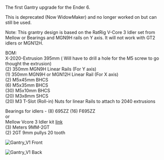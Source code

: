 The first Gantry upgrade for the Ender 6.

This is deprecated (Now WidowMaker) and no longer worked on but can still be used.

Note: This grantry design is based on the RatRig V-Core 3 Idler set from Mellow or Bearings and MGN9H rails on Y axis. It will not work with GT2 idlers or MGN12H. 

BOM:  <br />
X-2020-Extrusion 395mm ( Will have to drill a hole for the M5 screw to go thought the extrusion) <br />
(2) 350mm MGN9H Linear Rails (For Y axis)  <br />
(1) 350mm MGN9H or MGN12H Linear Rail (For X axis)  <br />
(2) M5x45mm BHCS  <br />
(6) M5x35mm BHCS  <br />
(30) M5x10mm BHCS  <br />
(20) M3x8mm SHCS  <br />
(20) M3 T-Slot (Roll-in) Nuts for linear Rails to attach to 2040 extrusions  <br />

Bearings for idlers - (8) 695ZZ (16) F695ZZ  <br /> 
or <br /> 
Mellow Vcore 3 Idler kit <a href="https://www.aliexpress.us/item/3256803356356203.html?spm=a2g0o.order_list.order_list_main.125.49dc1802IR3fcw&gatewayAdapt=glo2usa4itemAdapt&_randl_shipto=US">link</a>  <br />
(3) Meters 9MM-2GT  <br />
(2) 2GT 9mm pullys 20 tooth <br />

![Gantry_V1 Front](https://user-images.githubusercontent.com/32583471/212573484-a8326700-7475-4201-864f-4f137afdc19c.png)

![Gantry_V1 Back](https://user-images.githubusercontent.com/32583471/212573510-4fc6f6e0-16bc-4773-96ed-52bd803965d3.png)

